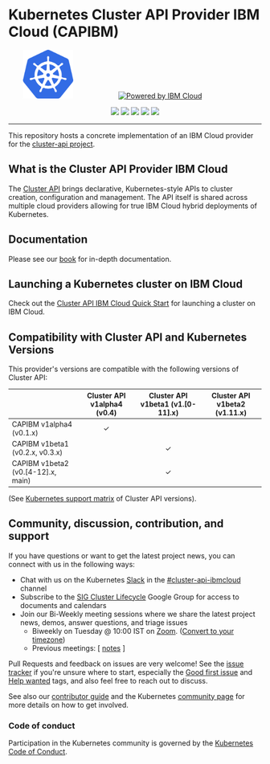 
# Kubernetes Cluster API Provider IBM Cloud (CAPIBM)

<p align="center">
<a href="https://github.com/kubernetes-sigs/cluster-api"><img src="https://github.com/kubernetes/kubernetes/raw/master/logo/logo.png"  width="100"></a><a href="https://www.ibm.com/cloud/"><img hspace="90px" src="./docs/images/ibm-cloud.svg" alt="Powered by IBM Cloud" height="100"></a>
</p>

<p align="center">
<!-- Go Doc reference -->
<a href="https://godoc.org/sigs.k8s.io/cluster-api-provider-ibmcloud">
<img src="https://godoc.org/sigs.k8s.io/cluster-api-provider-ibmcloud?status.svg"></a>
<!-- CAPIBM Version -->
<a href="https://github.com/kubernetes-sigs/cluster-api-provider-ibmcloud/releases/latest">
<img src="https://img.shields.io/github/v/release/kubernetes-sigs/cluster-api-provider-ibmcloud?label=version"></a>
<!-- Go Reportcard -->
<a href="https://goreportcard.com/report/sigs.k8s.io/cluster-api-provider-ibmcloud">
<img src="https://goreportcard.com/badge/sigs.k8s.io/cluster-api-provider-ibmcloud"></a>
<!-- K8s - ClusterAPI Provider IBM Cloud slack channel -->
<a href="http://slack.k8s.io/">
<img src="https://img.shields.io/badge/join%20slack-%20%23cluster--api--ibmcloud-brightgreen"></a>
<!-- License information -->
<a href="https://github.com/kubernetes-sigs/cluster-api-provider-ibmcloud/blob/main/LICENSE">
<img src="https://img.shields.io/badge/license-apache2.0-green.svg"></a>
</p>


------

This repository hosts a concrete implementation of an IBM Cloud provider for the [cluster-api project](https://github.com/kubernetes-sigs/cluster-api).

## What is the Cluster API Provider IBM Cloud

The [Cluster API](https://github.com/kubernetes-sigs/cluster-api) brings declarative, Kubernetes-style APIs to cluster creation, configuration and management. The API itself is shared across multiple cloud providers allowing for true IBM Cloud hybrid deployments of Kubernetes.

## Documentation

Please see our [book](https://cluster-api-ibmcloud.sigs.k8s.io) for in-depth documentation.

## Launching a Kubernetes cluster on IBM Cloud

Check out the [Cluster API IBM Cloud Quick Start](https://cluster-api-ibmcloud.sigs.k8s.io/getting-started.html) for launching a
cluster on IBM Cloud.

## Compatibility with Cluster API and Kubernetes Versions

This provider's versions are compatible with the following versions of Cluster API:

|                                         |Cluster API v1alpha4 (v0.4) |Cluster API v1beta1 (v1.[0-11].x) |Cluster API v1beta2 (v1.11.x) |
|:----------------------------------------|:---------------:|:--------------:|:--------------:|
| CAPIBM v1alpha4 (v0.1.x)                | ✓               |                |                |
| CAPIBM v1beta1 (v0.2.x, v0.3.x)         |                 | ✓              |                |
| CAPIBM v1beta2 (v0.[4-12].x, main)      |                 | ✓              |                |


(See [Kubernetes support matrix][cluster-api-supported-v] of Cluster API versions).

<!-- ANCHOR: Community -->

## Community, discussion, contribution, and support

If you have questions or want to get the latest project news, you can connect with us in the following ways:

- Chat with us on the Kubernetes [Slack](http://slack.k8s.io/) in the [#cluster-api-ibmcloud][slack] channel
- Subscribe to the [SIG Cluster Lifecycle](https://groups.google.com/a/kubernetes.io/g/sig-cluster-lifecycle) Google Group for access to documents and calendars
- Join our Bi-Weekly meeting sessions where we share the latest project news, demos, answer questions, and triage issues
    - Biweekly on Tuesday @ 10:00 IST on [Zoom][zoomMeeting]. ([Convert to your timezone][convert-time-zone])
    - Previous meetings: \[ [notes][notes] \]

Pull Requests and feedback on issues are very welcome!
See the [issue tracker] if you're unsure where to start, especially the [Good first issue] and [Help wanted] tags, and
also feel free to reach out to discuss.

See also our [contributor guide](CONTRIBUTING.md) and the Kubernetes [community page] for more details on how to get involved.

[slack]: https://kubernetes.slack.com/messages/C02F4CX3ALF
[zoomMeeting]: https://zoom.us/j/508079177
[notes]: https://cluster-api-ibmcloud.sigs.k8s.io/agenda
[issue tracker]: https://github.com/kubernetes-sigs/cluster-api-provider-ibmcloud/issues
[Good first issue]: https://github.com/kubernetes-sigs/cluster-api-provider-ibmcloud/issues?q=is%3Aopen+is%3Aissue+label%3A%22good+first+issue%22
[Help wanted]: https://github.com/kubernetes-sigs/cluster-api-provider-ibmcloud/issues?utf8=%E2%9C%93&q=is%3Aopen+is%3Aissue+label%3A%22help+wanted%22+
[community page]: https://kubernetes.io/community
[cluster-api-supported-v]: https://cluster-api.sigs.k8s.io/reference/versions.html
[convert-time-zone]: http://www.thetimezoneconverter.com/?t=10%3A00&tz=IST

### Code of conduct

Participation in the Kubernetes community is governed by the [Kubernetes Code of Conduct](code-of-conduct.md).

<!-- ANCHOR_END: Community -->

